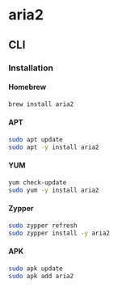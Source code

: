 # aria2

## CLI

### Installation

#### Homebrew

```sh
brew install aria2
```

#### APT

```sh
sudo apt update
sudo apt -y install aria2
```

#### YUM

```sh
yum check-update
sudo yum -y install aria2
```

#### Zypper

```sh
sudo zypper refresh
sudo zypper install -y aria2
```

#### APK

```sh
sudo apk update
sudo apk add aria2
```
